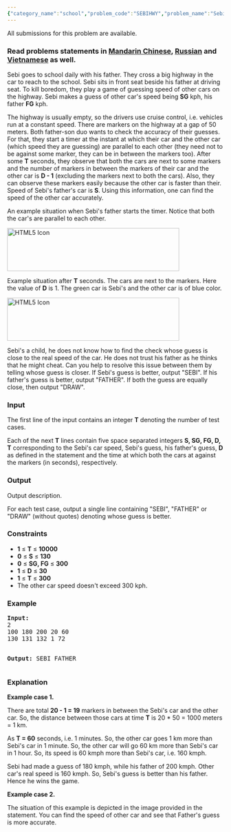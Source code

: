 ```yaml
---
{"category_name":"school","problem_code":"SEBIHWY","problem_name":"Sebi and the highway","languages_supported":{"0":"ADA","1":"ASM","2":"BASH","3":"BF","4":"C","5":"C99 strict","6":"CAML","7":"CLOJ","8":"CLPS","9":"CPP 4.3.2","10":"CPP 4.9.2","11":"CPP14","12":"CS2","13":"D","14":"ERL","15":"FORT","16":"FS","17":"GO","18":"HASK","19":"ICK","20":"ICON","21":"JAVA","22":"JS","23":"LISP clisp","24":"LISP sbcl","25":"LUA","26":"NEM","27":"NICE","28":"NODEJS","29":"PAS fpc","30":"PAS gpc","31":"PERL","32":"PERL6","33":"PHP","34":"PIKE","35":"PRLG","36":"PYPY","37":"PYTH","38":"PYTH 3.4","39":"RUBY","40":"SCALA","41":"SCM chicken","42":"SCM guile","43":"SCM qobi","44":"ST","45":"TCL","46":"TEXT","47":"WSPC"},"max_timelimit":1,"source_sizelimit":50000,"problem_author":"iscsi ","problem_tester":"kevinsogo","date_added":"2-11-2016","tags":{"0":"ad","1":"cakewalk","2":"cook76","3":"iscsi"},"editorial_url":"http://discuss.codechef.com/problems/SEBIHWY","time":{"view_start_date":1479666600,"submit_start_date":1479666600,"visible_start_date":1479666600,"end_date":1735669800},"layout":"problem"}
---
```

<span class="solution-visible-txt">All submissions for this problem are available.</span><h3> Read problems statements in <a target="_blank" href="http://www.codechef.com/download/translated/COOK76/mandarin/SEBIHWY.pdf">Mandarin Chinese</a>, <a target="_blank" href="http://www.codechef.com/download/translated/COOK76/russian/SEBIHWY.pdf">Russian</a> and <a target="_blank" href="http://www.codechef.com/download/translated/COOK76/vietnamese/SEBIHWY.pdf">Vietnamese</a> as well.</h3>

<p>Sebi goes to school daily with his father. They cross a big highway in the car to reach to the school. Sebi sits in front seat beside his father at driving seat. To kill boredom, they play a game of guessing speed of other cars on the highway. Sebi makes a guess of other car's speed being <b>SG</b> kph, his father <b>FG</b> kph. 
</p>

<p>The highway is usually empty, so the drivers use cruise control, i.e. vehicles run at a constant speed. There are markers on the highway at a gap of 50 meters. Both father-son duo wants to check the accuracy of their guesses. For that, they start a timer at the instant at which their car and the other car (which speed they are guessing) are parallel to each other (they need not to be against some marker, they can be in between the markers too). After some <b>T</b> seconds, they observe that both the cars are next to some markers and the number of markers in between the markers of their car and the other car is <b>D - 1</b> (excluding the markers next to both the cars). Also, they can observe these markers easily because the other car is faster than their. Speed of Sebi's father's car is <b>S</b>. Using this information, one can find the speed of the other car accurately.
</p>

<p>
An example situation when Sebi's father starts the timer. Notice that both the car's are parallel to each other.</p>
<p>
<img src="https://codechef_shared.s3.amazonaws.com/download/upload/sehwy_1.JPG" alt="HTML5 Icon" width="400" height="100">
</p>
<p>
Example situation after <b>T</b> seconds. The cars are next to the markers. Here the value of <b>D</b> is 1. The green car is Sebi's and the other car is of blue color.</p>
<p>
<img src="https://codechef_shared.s3.amazonaws.com/download/upload/sehwy_2.JPG" alt="HTML5 Icon" width="400" height="100">
</p>

<p>
Sebi's a child, he does not know how to find the check whose guess is close to the real speed of the car. He does not trust his father as he thinks that he might cheat. Can you help to resolve this issue between them by telling whose guess is closer. If Sebi's guess is better, output "SEBI". If his father's guess is better, output "FATHER". If both the guess are equally close, then output "DRAW".
</p>

<h3>Input</h3>
<p>The first line of the input contains an integer <b>T</b> denoting the number of test cases. </p>
<p>Each of the next <b>T</b> lines contain five space separated integers <b>S, SG, FG, D, T</b> corresponding to the Sebi's car speed, Sebi's guess, his father's guess, <b>D</b> as defined in the statement and the time at which both the cars at against the markers (in seconds), respectively.</p>


<h3>Output</h3>
<p>Output description.</p>
<p>For each test case, output a single line containing "SEBI", "FATHER" or "DRAW" (without quotes) denoting whose guess is better.</p>

<h3>Constraints</h3>
<ul>
<li><b>1</b> ≤ <b>T</b> ≤ <b>10000</b></li>
<li><b>0</b> ≤ <b>S</b> ≤ <b>130</b></li>
<li><b>0</b> ≤ <b>SG, FG</b> ≤ <b>300</b></li>
<li><b>1</b> ≤ <b>D</b> ≤ <b>30</b></li>
<li><b>1</b> ≤ <b>T</b> ≤ <b>300</b></li>
<li> The other car speed doesn't exceed 300 kph.</li>
</ul>

<h3>Example</h3>
<pre><b>Input:</b>
2
100 180 200 20 60
130 131 132 1 72

<b>Output:</b>
SEBI
FATHER
</pre>

<h3>Explanation</h3>
<p><b>Example case 1.</b></p>
<p>There are total <b>20 - 1 = 19</b> markers in between the Sebi's car and the other car. So, the distance between those cars at time <b>T</b> is 20 * 50 = 1000 meters = 1 km.</p>

<p>As <b>T = 60</b> seconds, i.e. 1 minutes. So, the other car goes 1 km more than Sebi's car in 1 minute. So, the other car will go 60 km more than Sebi's car in 1 hour. So, its speed is 60 kmph more than Sebi's car, i.e. 160 kmph.</p>

<p>Sebi had made a guess of 180 kmph, while his father of 200 kmph. Other car's real speed is 160 kmph. So, Sebi's guess is better than his father. Hence he wins the game.</p>

<p><b>Example case 2.</b><p>

<p>The situation of this example is depicted in the image provided in the statement. You can find the speed of other car and see that Father's guess is more accurate.</p>